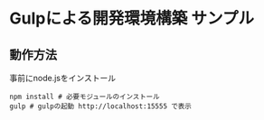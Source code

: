 # Gulpによる開発環境構築 サンプル

## 動作方法
事前にnode.jsをインストール  

```
npm install # 必要モジュールのインストール
gulp # gulpの起動 http://localhost:15555 で表示

```

